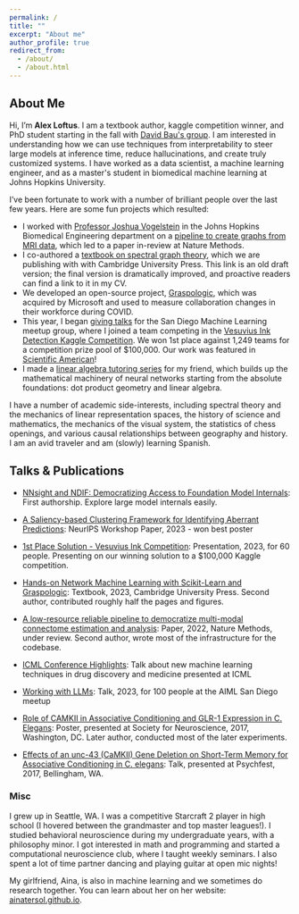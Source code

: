 ```yaml
---
permalink: /
title: ""
excerpt: "About me"
author_profile: true
redirect_from: 
  - /about/
  - /about.html
---
```


About Me
---
Hi, I’m **Alex Loftus**. I am a textbook author, kaggle competition winner, and PhD student starting in the fall with [David Bau's group](https://baulab.info/). I am interested in understanding how we can use techniques from interpretability to steer large models at inference time, reduce hallucinations, and create truly customized systems. I have worked as a data scientist, a machine learning engineer, and as a master's student in biomedical machine learning at Johns Hopkins University.

I’ve been fortunate to work with a number of brilliant people over the last few years. Here are some fun projects which resulted:
 - I worked with [Professor Joshua Vogelstein](https://www.neurodata.io) in the Johns Hopkins Biomedical Engineering department on a [pipeline to create graphs from MRI data](https://github.com/neurodata/m2g), which led to a paper in-review at Nature Methods. 
 - I co-authored a [textbook on spectral graph theory](https://docs.neurodata.io/graph-stats-book/), which we are publishing with with Cambridge University Press. This link is an old draft version; the final version is dramatically improved, and proactive readers can find a link to it in my CV.
 - We developed an open-source project, [Graspologic](https://www.github.com/microsoft/graspologic), which was acquired by Microsoft and used to measure collaboration changes in their workforce during COVID. 
 - This year, I began [giving talks](https://www.youtube.com/watch?v=V_hcmfdJzF8) for the San Diego Machine Learning meetup group, where I joined a team competing in the [Vesuvius Ink Detection Kaggle Competition](https://www.kaggle.com/competitions/vesuvius-challenge-ink-detection). We won 1st place against 1,249 teams for a competition prize pool of $100,000. Our work was featured in [Scientific American](https://x.com/AlexLoftus19/status/1828158652018237536)!
 - I made a [linear algebra tutoring series](https://youtube.com/playlist?list=PLlP-93ntHnnu-ETNlIfelO9C6T8VrADAh&si=iYEkHZXhZbq2jrQC) for my friend, which builds up the mathematical machinery of neural networks starting from the absolute foundations: dot product geometry and linear algebra.

I have a number of academic side-interests, including spectral theory and the mechanics of linear representation spaces, the history of science and mathematics, the mechanics of the visual system, the statistics of chess openings, and various causal relationships between geography and history. I am an avid traveler and am (slowly) learning Spanish.

## Talks & Publications
- [NNsight and NDIF: Democratizing Access to Foundation Model Internals](https://arxiv.org/abs/2407.14561): First authorship. Explore large model internals easily.

- [A Saliency-based Clustering Framework for Identifying Aberrant Predictions](https://arxiv.org/pdf/2311.06454.pdf): NeurIPS Workshop Paper, 2023 - won best poster
- [1st Place Solution - Vesuvius Ink Competition](https://www.youtube.com/watch?v=IWySc8s00P0): Presentation, 2023, for 60 people. Presenting on our winning solution to a \$100,000 Kaggle competition.
- [Hands-on Network Machine Learning with Scikit-Learn and Graspologic](https://www.overleaf.com/read/cdmbzwkrxtbv): Textbook, 2023, Cambridge University Press. Second author, contributed roughly half the pages and figures.
- [A low-resource reliable pipeline to democratize multi-modal connectome estimation and analysis](https://www.biorxiv.org/content/10.1101/2021.11.01.466686v1): Paper, 2022, Nature Methods, under review. Second author, wrote most of the infrastructure for the codebase.
- [ICML Conference Highlights](https://www.youtube.com/watch?v=V_hcmfdJzF8): Talk about new machine learning techniques in drug discovery and medicine presented at ICML
- [Working with LLMs](https://lu.ma/aisd1): Talk, 2023, for 100 people at the AIML San Diego meetup
- [Role of CAMKII in Associative Conditioning and GLR-1 Expression in C. Elegans](https://imgur.com/a/f2TxUt9): Poster, presented at Society for Neuroscience, 2017, Washington, DC. Later author, conducted most of the later experiments.
- [Effects of an unc-43 (CaMKII) Gene Deletion on Short-Term Memory for Associative Conditioning in C. elegans](): Talk, presented at Psychfest, 2017, Bellingham, WA.

### Misc
I grew up in Seattle, WA. I was a competitive Starcraft 2 player in high school (I hovered between the grandmaster and top master leagues!). I studied behavioral neuroscience during my undergraduate years, with a philosophy minor. I got interested in math and programming and started a computational neuroscience club, where I taught weekly seminars. I also spent a lot of time partner dancing and playing guitar at open mic nights!

My girlfriend, Aina, is also in machine learning and we sometimes do research together. You can learn about her on her website: [ainatersol.github.io](https://ainatersol.github.io/).

